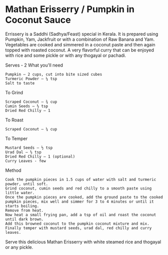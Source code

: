 #  Mathan Erisserry / Pumpkin in Coconut Sauce

Errissery is a Saddhi (Sadhya/Feast) special in Kerala. It is prepared using Pumpkin, Yam, Jackfruit or with a combination of Raw Banana and Yam. Vegetables are cooked and simmered in a coconut paste and then again topped with roasted coconut. A very flavorful curry that can be enjoyed with rice and some pickle or with any thogayal or pachadi.




Serves - 2
What you'll need

    Pumpkin – 2 cups, cut into bite sized cubes
    Turmeric Powder – ¼ tsp
    Salt to taste

To Grind

    Scraped Coconut – ¾ cup
    Cumin Seeds – ½ tsp
    Dried Red Chilly – 1


To Roast

    Scraped Coconut – ¼ cup


To Temper

    Mustard Seeds – ½ tsp
    Urad Dal – ½ tsp
    Dried Red Chilly – 1 (optional)
    Curry Leaves - few


Method

    Cook the pumpkin pieces in 1.5 cups of water with salt and turmeric powder, until soft.
    Grind coconut, cumin seeds and red chilly to a smooth paste using little water.
    Once the pumpkin pieces are cooked, add the ground paste to the cooked pumpkin pieces, mix well and simmer for 3 to 4 minutes or until it starts boiling.
    Remove from heat.
    Now heat a small frying pan, add a tsp of oil and roast the coconut  until dark brown.
    Add this browned coconut to the pumpkin coconut mixture and mix.
    Finally temper with mustard seeds, urad dal, red chilly and curry leaves.



Serve this delicious Mathan Erisserry with white steamed rice and thogayal or any pickle.